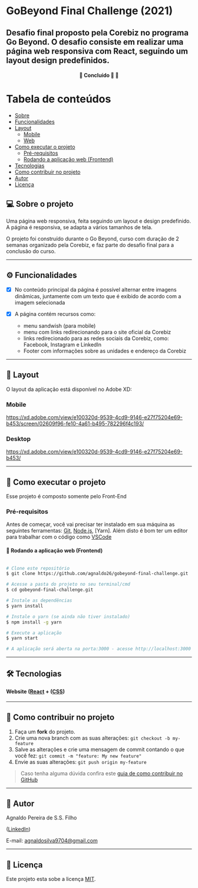 # GoBeyond Final Challenge (2021)

## Desafio final proposto pela Corebiz no programa Go Beyond. O desafio consiste em realizar uma página web responsiva com React, seguindo um layout design predefinidos.

<h4 align="center">
	🚧   Concluído 🚀 🚧
</h4>

Tabela de conteúdos
=================

   * [Sobre](#-sobre-o-projeto)
   * [Funcionalidades](#-funcionalidades)
   * [Layout](#-layout)
     * [Mobile](#mobile)
     * [Web](#web)
   * [Como executar o projeto](#-como-executar-o-projeto)
     * [Pré-requisitos](#pré-requisitos)
     * [Rodando a aplicação web (Frontend)](#user-content--rodando-a-aplicação-web-frontend)
   * [Tecnologias](#tecnologias)
   * [Como contribuir no projeto](#-como-contribuir-no-projeto)
   * [Autor](#-autor)
   * [Licença](#user-content--licença)


## 💻 Sobre o projeto
Uma página web responsiva, feita seguindo um layout e design predefinido. A página é responsiva, se adapta a vários tamanhos de tela.

O projeto foi construído durante o Go Beyond, curso com duração de 2 semanas organizado pela Corebiz, e faz parte do desafio final para a conclusão do curso.

---

## ⚙️ Funcionalidades

- [x] No conteúdo principal da página é possível alternar entre imagens dinâmicas, juntamente com um texto que é exibido de acordo com a imagem selecionada

- [x] A página contém recursos como:
    - menu sandwish (para mobile)
    - menu com links redirecionando para o site oficial da Corebiz
    - links redirecionado para as redes sociais da Corebiz, como: Facebook, Instagram e LinkedIn
    - Footer com informações sobre as unidades e endereço da Corebiz

---

## 🎨 Layout

O layout da aplicação está disponível no Adobe XD:

### Mobile
<https://xd.adobe.com/view/e100320d-9539-4cd9-9146-e27f75204e69-b453/screen/02609f96-fe10-4a61-b495-782296f4c193/>

### Desktop
<https://xd.adobe.com/view/e100320d-9539-4cd9-9146-e27f75204e69-b453/>

---

## 🚀 Como executar o projeto
Esse projeto é composto somente pelo Front-End

### Pré-requisitos

Antes de começar, você vai precisar ter instalado em sua máquina as seguintes ferramentas:
[Git](https://git-scm.com), [Node.js](https://nodejs.org/en/), [Yarn]. 
Além disto é bom ter um editor para trabalhar com o código como [VSCode](https://code.visualstudio.com/)

#### 🧭 Rodando a aplicação web (Frontend)

```bash

# Clone este repositório
$ git clone https://github.com/agnaldo26/gobeyond-final-challenge.git

# Acesse a pasta do projeto no seu terminal/cmd
$ cd gobeyond-final-challenge.git

# Instale as dependências
$ yarn install

# Instale o yarn (se ainda não tiver instalado)
$ npm install -g yarn

# Execute a aplicação
$ yarn start

# A aplicação será aberta na porta:3000 - acesse http://localhost:3000

```
---

## 🛠 Tecnologias

#### **Website**  ([React](https://reactjs.org/) + ([CSS](https://developer.mozilla.org/pt-BR/docs/Web/CSS))

---

## 💪 Como contribuir no projeto

1. Faça um **fork** do projeto.
2. Crie uma nova branch com as suas alterações: `git checkout -b my-feature`
3. Salve as alterações e crie uma mensagem de commit contando o que você fez: `git commit -m "feature: My new feature"`
4. Envie as suas alterações: `git push origin my-feature`
> Caso tenha alguma dúvida confira este [guia de como contribuir no GitHub](./CONTRIBUTING.md)

---

## 🦸 Autor

Agnaldo Pereira de S.S. Filho

([LinkedIn](https://www.linkedin.com/in/agnaldo-pereira-de-souza-silva-filho-8823081a6))

E-mail:
<a href='mailto:agnaldosilva9704@gmail.com'>agnaldosilva9704@gmail.com</a>

---

## 📝 Licença

Este projeto esta sobe a licença [MIT](./LICENSE).